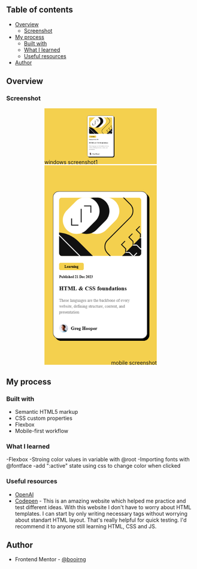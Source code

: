 
## Table of contents

- [Overview](#overview)
  - [Screenshot](#screenshot)
- [My process](#my-process)
  - [Built with](#built-with)
  - [What I learned](#what-i-learned)
  - [Useful resources](#useful-resources)
- [Author](#author)

## Overview

### Screenshot

<div style="display: flex; flex-direction: column; align-items: center;">
    <div style="position: relative;">
        <img src="./design/destop-screenshot.png" alt="Image 1" style="width: 300px; height: auto;">
        <span style="position: absolute; bottom: 0; left: 0;">windows screenshot1</span>
    </div>
    <div style="position: relative;">
        <img src="./design/mobile-screenshot.png" alt="Image 2" style="width: 300px; height: auto;">
        <span style="position: absolute; bottom: 0; right: 0;">mobile screenshot</span>
    </div>
</div>

## My process

### Built with

- Semantic HTML5 markup
- CSS custom properties
- Flexbox
- Mobile-first workflow

### What I learned

-Flexbox
-Stroing color values in variable with @root 
-Importing fonts with @fontface
-add ":active" state using css to change color when clicked

### Useful resources

- [OpenAI](https://www.openai.com) 
- [Codepen](https://www.codepen.io) - This is an amazing website which helped me practice and test different ideas. With this website I don't have to worry about HTML templates. I can start by only writing necessary tags without worrying about standart HTML layout. That's really helpful for quick testing. I'd recommend it to anyone still learning HTML, CSS and JS.


## Author

- Frontend Mentor - [@booirng](https://www.frontendmentor.io/profile/boooring)


